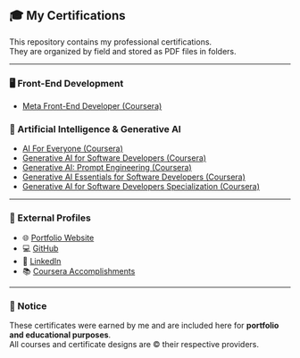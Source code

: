 ## 🎓 My Certifications

This repository contains my professional certifications.  
They are organized by field and stored as PDF files in folders.

---

### 🖥️ Front-End Development
- [Meta Front-End Developer (Coursera)](https://coursera.org/share/b038d7a6ca41c94afc599e74a70a713d)

### 🤖 Artificial Intelligence & Generative AI
- [AI For Everyone (Coursera)](./Coursera/ai_for_everyone.pdf)
- [Generative AI for Software Developers (Coursera)](./Coursera/generative_ai_software.pdf)
- [Generative AI: Prompt Engineering (Coursera)](./Coursera/prompt_engineering.pdf)
- [Generative AI Essentials for Software Developers (Coursera)](./Coursera/generative_ai_essentials.pdf)
- [Generative AI for Software Developers Specialization (Coursera)](./Coursera/generative_ai_specialization.pdf)

---

### 🔗 External Profiles
- 🌐 [Portfolio Website](https://ayesandarmin.info/)  
- 💻 [GitHub](https://github.com/AyeSandarMin)  
- 🔗 [LinkedIn](https://www.linkedin.com/in/aye-sandar-min/)  
- 📚 [Coursera Accomplishments](https://www.coursera.org/user/d212ca4278028cca8f29cee6e258caed) 

---

### 📜 Notice
These certificates were earned by me and are included here for **portfolio and educational purposes**.  
All courses and certificate designs are © their respective providers.

